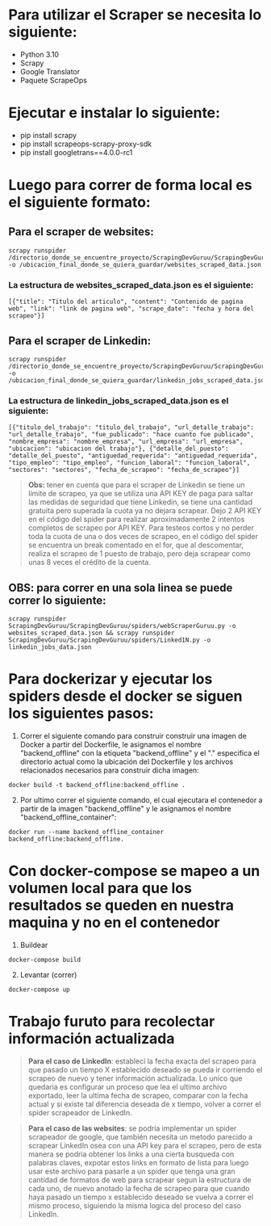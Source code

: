 # Para utilizar el Scraper se necesita lo siguiente: 
- Python 3.10
- Scrapy
- Google Translator
- Paquete ScrapeOps

# Ejecutar e instalar lo siguiente:
- pip install scrapy
- pip install scrapeops-scrapy-proxy-sdk
- pip install googletrans==4.0.0-rc1

# Luego para correr de **forma local** es el siguiente formato:
## Para el scraper de websites:

```
scrapy runspider /directorio_donde_se_encuentre_proyecto/ScrapingDevGuruu/ScrapingDevGuruu/spiders/webScraperGuruu.py -o /ubicacion_final_donde_se_quiera_guardar/websites_scraped_data.json
 ```

### La estructura de websites_scraped_data.json es el siguiente:
```
[{"title": "Titulo del articulo", "content": "Contenido de pagina web", "link": "link de pagina web", "scrape_date": "fecha y hora del scrapeo"}]
```

## Para el scraper de Linkedin:
```
scrapy runspider /directorio_donde_se_encuentre_proyecto/ScrapingDevGuruu/ScrapingDevGuruu/spiders/Linked1N.py -o /ubicacion_final_donde_se_quiera_guardar/linkedin_jobs_scraped_data.json
```
### La estructura de linkedin_jobs_scraped_data.json es el siguiente:
```
[{"titulo_del_trabajo": "titulo_del_trabajo", "url_detalle_trabajo": "url_detalle_trabajo", "fue_publicado": "hace cuanto fue publicado", "nombre_empresa": "nombre_empresa", "url_empresa": "url_empresa", "ubicacion": "ubicacion del trabajo"}, {"detalle_del_puesto": "detalle_del_puesto", "antiguedad_requerida": "antiguedad_requerida", "tipo_empleo": "tipo_empleo", "funcion_laboral": "funcion_laboral", "sectores": "sectores", "fecha_de_scrapeo": "fecha_de_scrapeo"}]
```
>**Obs:** tener en cuenta que para el scraper de Linkedin se tiene un límite de scrapeo, ya que se utiliza una API KEY de paga para saltar las medidas de seguridad que tiene Linkedin, se tiene una cantidad gratuita pero superada la cuota ya no dejara scrapear. Dejo 2 API KEY en el código del spider para realizar aproximadamente 2 intentos completos de scrapeo por API KEY. Para testeos cortos y no perder toda la cuota de una o dos veces de scrapeo, en el código del spider se encuentra un break comentado en el for, que al descomentar, realiza el scrapeo de 1 puesto de trabajo, pero deja scrapear como unas 8 veces el crédito de la cuenta.

## OBS: para correr en una sola linea se puede correr lo siguiente:
```
scrapy runspider ScrapingDevGuruu/ScrapingDevGuruu/spiders/webScraperGuruu.py -o websites_scraped_data.json && scrapy runspider ScrapingDevGuruu/ScrapingDevGuruu/spiders/Linked1N.py -o linkedin_jobs_data.json
 ```

# Para dockerizar y ejecutar los spiders desde el docker se siguen los siguientes pasos:

 1. Correr el siguiente comando para construir construir una imagen de Docker a partir del Dockerfile, le asignamos el nombre "backend_offline" con la etiqueta "backend_offline" y el "." especifica el directorio actual como la ubicación del Dockerfile y los archivos relacionados necesarios para construir dicha imagen:
``` 
docker build -t backend_offline:backend_offline .
```
 2. Por ultimo correr el siguiente comando, el cual ejecutara el contenedor a partir de la imagen "backend_offline" y le asignamos el nombre "backend_offline_container":
 ```
 docker run --name backend_offline_container backend_offline:backend_offline.
 ```

# Con docker-compose se mapeo a un volumen local para que los resultados se queden en nuestra maquina y no en el contenedor

1. Buildear
```
docker-compose build
```
2. Levantar (correr)
```
docker-compose up
```

# Trabajo furuto para recolectar información actualizada

>**Para el caso de LinkedIn**: establecí la fecha exacta del scrapeo para que pasado un tiempo X establecido deseado se pueda ir corriendo el scrapeo de nuevo y tener información actualizada. Lo unico que quedaria es configurar un proceso que lea el ultimo archivo exportado, leer la ultima fecha de scrapeo, comparar con la fecha actual y si existe tal diferencia deseada de x tiempo, volver a correr el spider scrapeador de LinkedIn.

>**Para el caso de las websites**: se podría implementar un spider scrapeador de google, que también necesita un metodo parecido a scrapear LinkedIn osea con una API key para el scrapeo, pero de esta manera se podria obtener los links a una cierta busqueda con palabras claves, expotar estos links en formato de lista para luego usar este archivo para pasarle a un spider que tenga una gran cantidad de formatos de web para scrapear segun la estructura de cada uno, de nuevo anotado la fecha de scrapeo para que cuando haya pasado un tiempo x establecido deseado se vuelva a correr el mismo proceso, siguiendo la misma logica del proceso del caso LinkedIn.